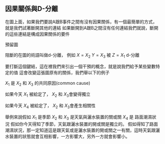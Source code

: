 ## 因果關係與D-分離
在圖上面，如果我們要說A跟B事件之間有沒有因果關係，有一個最簡單的方式，就是我們試著斷開其他的連結
如果斷開到A跟B之間沒有任何連結我們就說，斷開的這些連結是構成因果關係的要件

預留圖

阻斷的在圖的術語叫做d-分離，
例如 $X={X_2}$ $Y={X_3}$ 被 $Z={X_1}$ d-分離

要打斷這個鍵結，這在裡我們來引出一個干預的概念，就是說我們給予某些變數特定的值
這會改變這張圖原有的關係，我們舉以下的例子

$X_1$ 是 $X_2$ 和 $X_3$ 的共同原因(common cause)

如果今天 $X_1$ 被給定了， $X_2$ 和 $X_3$會變得獨立

如果今天 $X_4$ 被給定了， $X_2$ 和 $X_3$會產生相關性

舉例來說假如 $X_1$ 是季節
$X_2$ 和 $X_3$ 是天氣與灑水裝置的關或關
$X_4$ 是 路面潮濕狀況
假如你今天得知了季節，天氣跟灑水裝置的開或關是獨立的。
假如得知了路面潮濕狀況，那一定知道這是跟天氣或是灑水裝置的開或關之一有關，這時天氣跟灑水裝置的狀態就會互相影響，一方影響大，另外一方就會影響小。
